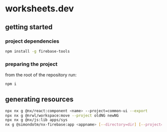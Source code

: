 # worksheets.dev

## getting started

### project dependencies

```bash
npm install -g firebase-tools
```

### preparing the project

from the root of the repository run:

```bash
npm i
```

## generating resources

```bash
npx nx g @nx/react:component <name> --project=common-ui --export
npx nx g @nrwl/workspace:move --project oldNG newNG
npx nx g @nx/js:lib apps/sys
nx g @simondotm/nx-firebase:app <appname> [--directory=dir] [--project=proj]
```
